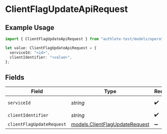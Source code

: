 # ClientFlagUpdateApiRequest

## Example Usage

```typescript
import { ClientFlagUpdateApiRequest } from "authlete-test/models/operations";

let value: ClientFlagUpdateApiRequest = {
  serviceId: "<id>",
  clientIdentifier: "<value>",
};
```

## Fields

| Field                                                                     | Type                                                                      | Required                                                                  | Description                                                               |
| ------------------------------------------------------------------------- | ------------------------------------------------------------------------- | ------------------------------------------------------------------------- | ------------------------------------------------------------------------- |
| `serviceId`                                                               | *string*                                                                  | :heavy_check_mark:                                                        | A service ID.                                                             |
| `clientIdentifier`                                                        | *string*                                                                  | :heavy_check_mark:                                                        | A client ID.                                                              |
| `clientFlagUpdateRequest`                                                 | [models.ClientFlagUpdateRequest](../../models/clientflagupdaterequest.md) | :heavy_minus_sign:                                                        | N/A                                                                       |
